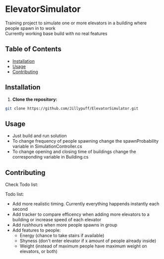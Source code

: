 # ElevatorSimulator

Training project to simulate one or more elevators in a building where people spawn in to work  
Currently working base build with no real features

## Table of Contents

- [Installation](#installation)
- [Usage](#usage)
- [Contributing](#contributing)

## Installation

1. **Clone the repository:**
```bash
git clone https://github.com/Jillypuff/ElevatorSimulator.git
```

## Usage
- Just build and run solution
- To change frequency of people spawning change the spawnProbability variable in SimulationController.cs
- To change opening and closing time of buildings change the corresponding variable in Building.cs

## Contributing

Check Todo list:

Todo list:
- Add more realistic timing. Currently everything happends instantly each second
- Add tracker to compare efficency when adding more elevators to a building or increase speed of each elevator
- Add rushhours when more people spawns in group
- Add features to people:
	- Energy (chance to take stairs if available)
	- Shyness (don't enter elevator if x amount of people already inside)
	- Weight (instead of maximum people have maximum weight on elevators, or both)
